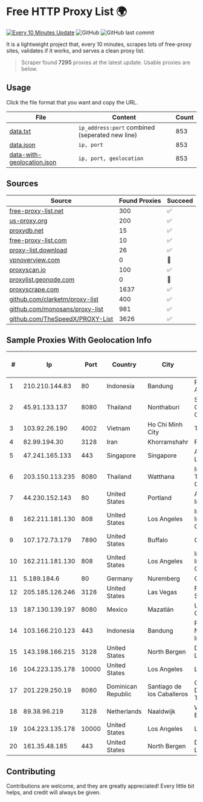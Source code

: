 
# Free HTTP Proxy List 🌍

[![Every 10 Minutes Update](https://github.com/mertguvencli/http-proxy-list/actions/workflows/main.yml/badge.svg?branch=main)](https://github.com/mertguvencli/http-proxy-list/actions/workflows/main.yml)
![GitHub](https://img.shields.io/github/license/mertguvencli/http-proxy-list)
![GitHub last commit](https://img.shields.io/github/last-commit/mertguvencli/http-proxy-list)

It is a lightweight project that, every 10 minutes, scrapes lots of free-proxy sites, validates if it works, and serves a clean proxy list.


> Scraper found **7295** proxies at the latest update. Usable proxies are below.

## Usage

Click the file format that you want and copy the URL.


|File|Content|Count|
|----|-------|-----|
|[data.txt](https://raw.githubusercontent.com/mertguvencli/http-proxy-list/main/proxy-list/data.txt)|`ip_address:port` combined (seperated new line)|853|
|[data.json](https://raw.githubusercontent.com/mertguvencli/http-proxy-list/main/proxy-list/data.json)|`ip, port`|853|
|[data-with-geolocation.json](https://raw.githubusercontent.com/mertguvencli/http-proxy-list/main/proxy-list/data-with-geolocation.json)|`ip, port, geolocation`|853|

## Sources

|Source|Found Proxies|Succeed|
|------|-------------|-------|
|[free-proxy-list.net](https://free-proxy-list.net)|300|✅|
|[us-proxy.org](https://www.us-proxy.org)|200|✅|
|[proxydb.net](http://proxydb.net)|15|✅|
|[free-proxy-list.com](https://free-proxy-list.com/?page=&port=&type%5B%5D=http&type%5B%5D=https&up_time=0&search=Search)|10|✅|
|[proxy-list.download](https://www.proxy-list.download/HTTP)|26|✅|
|[vpnoverview.com](https://vpnoverview.com/privacy/anonymous-browsing/free-proxy-servers)|0|🚫|
|[proxyscan.io](https://www.proxyscan.io)|100|✅|
|[proxylist.geonode.com](https://proxylist.geonode.com/api/proxy-list?limit=300&page=1&sort_by=lastChecked&sort_type=desc&protocols=http,https)|0|🚫|
|[proxyscrape.com](https://api.proxyscrape.com/v2/?request=displayproxies&protocol=http&timeout=10000&country=all&ssl=all&anonymity=all)|1637|✅|
|[github.com/clarketm/proxy-list](https://raw.githubusercontent.com/clarketm/proxy-list/master/proxy-list-raw.txt)|400|✅|
|[github.com/monosans/proxy-list](https://raw.githubusercontent.com/monosans/proxy-list/main/proxies/http.txt)|981|✅|
|[github.com/TheSpeedX/PROXY-List](https://raw.githubusercontent.com/TheSpeedX/PROXY-List/master/http.txt)|3626|✅|


## Sample Proxies With Geolocation Info

|#|Ip|Port|Country|City|Internet Service Provider|
|-|--|----|-------|----|-------------------------|
|1|210.210.144.83|80|Indonesia|Bandung|PT. Cyberindo Aditama|
|2|45.91.133.137|8080|Thailand|Nonthaburi|Siamdata Communication Co., ltd.|
|3|103.92.26.190|4002|Vietnam|Ho Chi Minh City|TLSOFT|
|4|82.99.194.30|3128|Iran|Khorramshahr|ParsOnline Co.|
|5|47.241.165.133|443|Singapore|Singapore|Alibaba.com LLC|
|6|203.150.113.235|8080|Thailand|Watthana|Internet Thailand Company Ltd.|
|7|44.230.152.143|80|United States|Portland|Amazon.com, Inc.|
|8|162.211.181.130|808|United States|Los Angeles|Intercontinental Internet Data Corp|
|9|107.172.73.179|7890|United States|Buffalo|ColoCrossing|
|10|162.211.181.130|808|United States|Los Angeles|Intercontinental Internet Data Corp|
|11|5.189.184.6|80|Germany|Nuremberg|Contabo GmbH|
|12|205.185.126.246|3128|United States|Las Vegas|FranTech Solutions|
|13|187.130.139.197|8080|Mexico|Mazatlán|Uninet S.A. de C.V.|
|14|103.166.210.123|443|Indonesia|Bandung|PT. Fiber Networks Indonesia|
|15|143.198.166.215|3128|United States|North Bergen|DigitalOcean, LLC|
|16|104.223.135.178|10000|United States|Los Angeles|LayerHost|
|17|201.229.250.19|8080|Dominican Republic|Santiago de los Caballeros|Compañía Dominicana de Teléfonos S. A.|
|18|89.38.96.219|3128|Netherlands|Naaldwijk|WorldStream B.V.|
|19|104.223.135.178|10000|United States|Los Angeles|LayerHost|
|20|161.35.48.185|443|United States|North Bergen|DigitalOcean, LLC|



## Contributing

Contributions are welcome, and they are greatly appreciated! Every
little bit helps, and credit will always be given.

